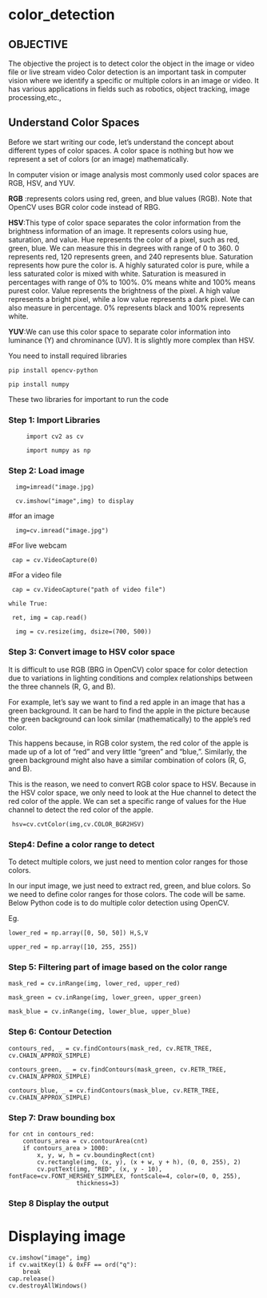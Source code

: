 # color_detection

## OBJECTIVE
The objective the project is to detect color the object in the image or video file or live stream video
Color detection is an important task in computer vision where we identify a specific or multiple colors in an image or video.
It has various applications in fields such as robotics, object tracking, image processing,etc., 

## Understand Color Spaces

Before we start writing our code, let’s understand the concept about different types of color spaces. A color space is nothing but how we represent a set of colors (or an image) mathematically.

In computer vision or image analysis most commonly used color spaces are RGB, HSV, and YUV.

**RGB** :represents colors using red, green, and blue values (RGB). Note that OpenCV uses BGR color code instead of RBG.

**HSV**:This type of color space separates the color information from the brightness information of an image. It represents colors using hue, saturation, and value.
Hue  represents the color of a pixel, such as red, green, blue. We can measure this in degrees with range of 0 to 360. 0 represents red, 120 represents green, and 240 represents blue.
Saturation represents how pure the color is. A highly saturated color is pure, while a less saturated color is mixed with white. Saturation is measured in percentages with range of 0% to 100%. 0% means white and 100% means purest color.
Value represents the brightness of the pixel. A high value represents a bright pixel, while a low value represents a dark pixel. We can also measure in percentage. 0% represents black and 100% represents white.

**YUV**:We can use this color space to separate color information into luminance (Y) and chrominance (UV). It is slightly more complex than HSV.

You need to install required libraries

    pip install opencv-python

    pip install numpy

These two libraries for important to run the code
### Step 1: Import Libraries

         import cv2 as cv

         import numpy as np

### Step 2: Load image

      img=imread("image.jpg)

      cv.imshow("image",img) to display

#for an image

      img=cv.imread("image.jpg")

#For live webcam

     cap = cv.VideoCapture(0)

#For a video file

     cap = cv.VideoCapture("path of video file")

    while True:

     ret, img = cap.read()
    
      img = cv.resize(img, dsize=(700, 500))

### Step 3: Convert image to HSV color space

It is difficult to use RGB (BRG in OpenCV) color space for color detection due to variations in lighting conditions and complex relationships between the three channels (R, G, and B).

For example, let’s say we want to find a red apple in an image that has a green background. It can be hard to find the apple in the picture because the green background can look similar (mathematically) to the apple’s red color.

This happens because, in RGB color system, the red color of the apple is made up of a lot of “red” and very little “green” and “blue,”. Similarly, the green background might also have a similar combination of colors (R, G, and B).

This is the reason, we need to convert RGB color space to HSV. Because in the HSV color space, we only need to look at the Hue channel to detect the red color of the apple. We can set a specific range of values for the Hue channel to detect the red color of the apple.

     hsv=cv.cvtColor(img,cv.COLOR_BGR2HSV)

### Step4: Define a color range to detect

To detect multiple colors, we just need to mention color ranges for those colors.

In our input image, we just need to extract red, green, and blue colors. So we need to define color ranges for those colors. The code will be same. Below Python code is to do multiple color detection using OpenCV.

                         
Eg.
    
    lower_red = np.array([0, 50, 50]) H,S,V

    upper_red = np.array([10, 255, 255])

### Step 5: Filtering part of image based on the color range
    mask_red = cv.inRange(img, lower_red, upper_red)
 
    mask_green = cv.inRange(img, lower_green, upper_green)
  
    mask_blue = cv.inRange(img, lower_blue, upper_blue)

### Step 6: Contour Detection

    contours_red, _ = cv.findContours(mask_red, cv.RETR_TREE, cv.CHAIN_APPROX_SIMPLE)
  
    contours_green, _ = cv.findContours(mask_green, cv.RETR_TREE, cv.CHAIN_APPROX_SIMPLE)
  
    contours_blue, _ = cv.findContours(mask_blue, cv.RETR_TREE, cv.CHAIN_APPROX_SIMPLE)

### Step 7: Draw bounding box
    
       
    for cnt in contours_red:
        contours_area = cv.contourArea(cnt)
        if contours_area > 1000:
            x, y, w, h = cv.boundingRect(cnt)
            cv.rectangle(img, (x, y), (x + w, y + h), (0, 0, 255), 2)
            cv.putText(img, "RED", (x, y - 10), fontFace=cv.FONT_HERSHEY_SIMPLEX, fontScale=4, color=(0, 0, 255),
                       thickness=3)

### Step 8 Display the output 

# Displaying image
    cv.imshow("image", img)
    if cv.waitKey(1) & 0xFF == ord("q"):
        break
    cap.release()
    cv.destroyAllWindows()


